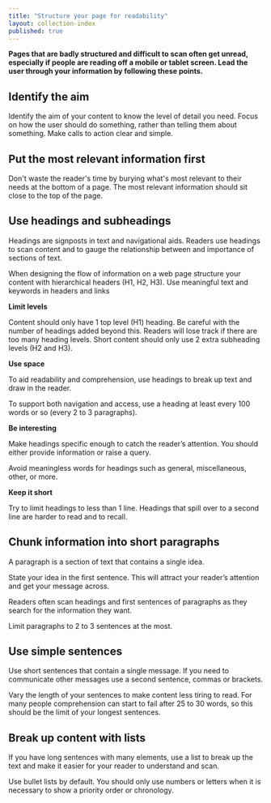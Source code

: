 ```yaml
---
title: "Structure your page for readability"
layout: collection-index
published: true
---
```


**Pages that are badly structured and difficult to scan often get unread, especially if people are reading off a mobile or tablet screen. Lead the user through your information by following these points.**

## Identify the aim

Identify the aim of your content to know the level of detail you need. Focus on how the user should do something, rather than telling them about something. Make calls to action clear and simple.

## Put the most relevant information first

Don't waste the reader's time by burying what's most relevant to their needs at the bottom of a page. The most relevant information should sit close to the top of the page.

## Use headings and subheadings

Headings are signposts in text and navigational aids. Readers use headings to scan content and to gauge the relationship between and importance of sections of text.

When designing the flow of information on a web page structure your content with hierarchical headers (H1, H2, H3). Use meaningful text and keywords in headers and links

**Limit levels**

Content should only have 1 top level (H1) heading. Be careful with the number of headings added beyond this. Readers will lose track if there are too many heading levels. Short content should only use 2 extra subheading levels (H2 and H3).

**Use space**

To aid readability and comprehension, use headings to break up text and draw in the reader.

To support both navigation and access, use a heading at least every 100 words or so (every 2 to 3 paragraphs).

**Be interesting**

Make headings specific enough to catch the reader’s attention. You should either provide information or raise a query.

Avoid meaningless words for headings such as general, miscellaneous, other, or more.

**Keep it short**

Try to limit headings to less than 1 line. Headings that spill over to a second line are harder to read and to recall.

## Chunk information into short paragraphs

A paragraph is a section of text that contains a single idea.

State your idea in the first sentence. This will attract your reader’s attention and get your message across.

Readers often scan headings and first sentences of paragraphs as they search for the information they want.

Limit paragraphs to 2 to 3 sentences at the most.

## Use simple sentences

Use short sentences that contain a single message. If you need to communicate other messages use a second sentence, commas or brackets.

Vary the length of your sentences to make content less tiring to read. For many people comprehension can start to fail after 25 to 30 words, so this should be the limit of your longest sentences.

## Break up content with lists

If you have long sentences with many elements, use a list to break up the text and make it easier for your reader to understand and scan.

Use bullet lists by default. You should only use numbers or letters when it is necessary to show a priority order or chronology.

